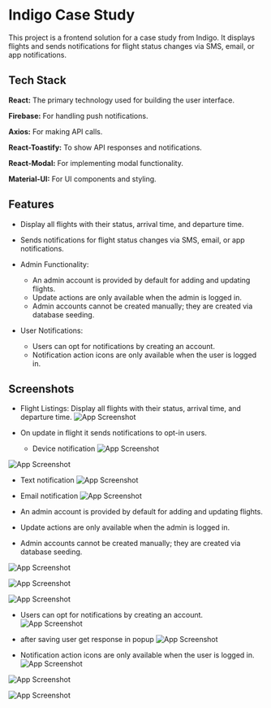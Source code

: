 
# Indigo Case Study 

This project is a frontend solution for a case study from Indigo. It displays flights and sends notifications for flight status changes via SMS, email, or app notifications.


## Tech Stack
**React:** The primary technology used for building the user interface.

**Firebase:** For handling push notifications.

**Axios:** For making API calls.

**React-Toastify:** To show API responses and notifications.

**React-Modal:** For implementing modal functionality.

**Material-UI:** For UI components and styling.

## Features

- Display all flights with their status, arrival time, and departure time.

- Sends notifications for flight status changes via SMS, email, or app notifications.

- Admin Functionality:
  - An admin account is provided by default for adding and updating flights.
  - Update actions are only available when the admin is logged in.
  - Admin accounts cannot be created manually; they are created via database seeding.

- User Notifications:
  - Users can opt for notifications by creating an account.
  - Notification action icons are only available when the user is logged in.

## Screenshots

- Flight Listings: Display all flights with their status, arrival time, and departure time.
![App Screenshot](https://github.com/user-attachments/assets/7ee90af6-f084-4400-9aec-f7c84a546b03)

- On update in flight it sends notifications to opt-in users.
  - Device notification
![App Screenshot](https://github.com/user-attachments/assets/276a24b7-5d5a-4139-809d-6b685d483b61)

![App Screenshot](https://github.com/user-attachments/assets/0a4cf089-9a45-49c0-bdef-ba5158246af8)


  - Text notification
![App Screenshot](https://github.com/user-attachments/assets/acdaa54a-3811-40c3-9333-163c0e02ebb6)

  - Email notification
![App Screenshot](https://github.com/user-attachments/assets/05a70509-3171-4648-b166-af1516f171fa)



- An admin account is provided by default for adding and updating flights.
- Update actions are only available when the admin is logged in.
- Admin accounts cannot be created manually; they are created via database seeding.

![App Screenshot](https://github.com/user-attachments/assets/35ab402f-0f4b-42fd-9093-71b6e3df74f0)

![App Screenshot](https://github.com/user-attachments/assets/7488096d-018c-45d0-8fca-a58ea0ccace7)

![App Screenshot](https://github.com/user-attachments/assets/acf99a49-615e-4f0a-ad34-b61c909fd799)


- Users can opt for notifications by creating an account.
![App Screenshot](https://github.com/user-attachments/assets/5451f573-ba12-42eb-b527-09bad63d4281)

- after saving user get response in popup
![App Screenshot](https://github.com/user-attachments/assets/ce932900-2a06-4e3f-83b0-84defd3bfcb3)

- Notification action icons are only available when the user is logged in.
![App Screenshot](https://github.com/user-attachments/assets/3725125b-0898-4251-bb5a-54e8232ac415)

![App Screenshot](https://github.com/user-attachments/assets/4d0ab93d-b6d6-4187-9789-881bb400613d)

![App Screenshot](https://github.com/user-attachments/assets/10e166f3-82aa-42af-b03e-86ab2690231a)
